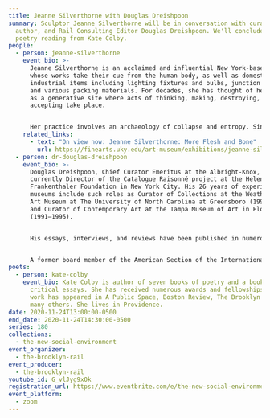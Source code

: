 ```yaml
---
title: Jeanne Silverthorne with Douglas Dreishpoon
summary: Sculptor Jeanne Silverthorne will be in conversation with curator,
  author, and Rail Consulting Editor Douglas Dreishpoon. We'll conclude with a
  poetry reading from Kate Colby.
people:
  - person: jeanne-silverthorne
    event_bio: >-
      Jeanne Silverthorne is an acclaimed and influential New York-based artist
      whose works take their cue from the human body, as well as domestic and
      industrial items including lighting fixtures and bulbs, junction boxes,
      and various packing materials. For decades, she has thought of her studio
      as a generative site where acts of thinking, making, destroying, and
      accepting take place. 


      Her practice involves an archaeology of collapse and entropy. Since the early 1990’s, she has been excavating the conceptual and physical ruins of the studio whose outmoded infrastructure and lost artifacts, art forms, actions and people produce a contemporary vanitas. Unearthing what has been buried in the rubble, bringing the concealed to light suggests “deep storage” and many works address what is invisible or packed away. Since 2007 she has been making a functional rubber crate for every sculpture.
    related_links:
      - text: "On view now: Jeanne Silverthorne: More Flesh and Bone"
        url: https://finearts.uky.edu/art-museum/exhibitions/jeanne-silverthorne-more-flesh-and-bone
  - person: dr-douglas-dreishpoon
    event_bio: >-
      Douglas Dreishpoon, Chief Curator Emeritus at the Albright-Knox, is
      currently Director of the Catalogue Raisonné project at the Helen
      Frankenthaler Foundation in New York City. His 26 years of experience in
      museums include such roles as Curator of Collections at the Weatherspoon
      Art Museum at The University of North Carolina at Greensboro (1995–1998)
      and Curator of Contemporary Art at the Tampa Museum of Art in Florida
      (1991–1995).


      His essays, interviews, and reviews have been published in numerous catalogues, magazines, and journals, including Art in America, Art Journal, ARTnews, and Sculpture. Recent publications include The Long Curve: 150 Years of Visionary Collecting at the Albright-Knox Art Gallery (Skira, 2011); Guillermo Kuitca: Everything, Paintings and Works on Paper, 1980–2008 (Scala, 2009); ROBERT MANGOLD: Beyond the Line | Paintings and Project 2000–2008 (Abrams, 2009); Ken Price: Slow and Steady Wins the Race, Works on Paper, 1962–2010 (The Drawing Center, 2013); Giving Up One’s Mark: Helen Frankenthaler in the 1960s and 1970s (2014); Imperfections by Chance: Paul Feeley Retrospective, 1954–1965 (2015); and Nothing and Everything: Seven Artists, 1947–1962 (Hauser & Wirth, 2017).


      A former board member of the American Section of the International Association of Art Critics, Dreishpoon holds a Bachelor of Arts from Skidmore College, a master’s degree from Tufts University, and a PhD from the Graduate Center of the City University of New York. He is a Consulting Editor at the Brooklyn Rail. 
poets:
  - person: kate-colby
    event_bio: Kate Colby is author of seven books of poetry and a book of lyric
      critical essays. She has received numerous awards and fellowships. Her
      work has appeared in A Public Space, Boston Review, The Brooklyn Rail, and
      many others. She lives in Providence.
date: 2020-11-24T13:00:00-0500
end_date: 2020-11-24T14:30:00-0500
series: 180
collections:
  - the-new-social-environment
event_organizer:
  - the-brooklyn-rail
event_producer:
  - the-brooklyn-rail
youtube_id: G_vlJyg9xOk
registration_url: https://www.eventbrite.com/e/the-new-social-environment-180-jeanne-silverthorne-tickets-129749621611
event_platform:
  - zoom
---
```

